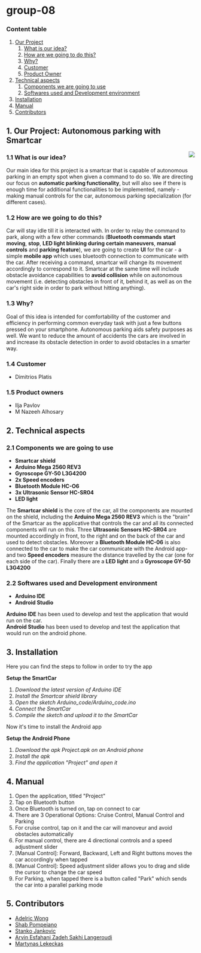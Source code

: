 # group-08

### Content table
1. <a href="#1">Our Project</a>
   1. <a href="#1.1">What is our idea?</a>
   2. <a href="#1.2">How are we going to do this?</a>
   3. <a href="#1.3">Why?</a>
   4. <a href="#1.4">Customer</a>
   5. <a href="#1.5">Product Owner</a>
2. <a href="#2">Technical aspects</a>
   1. <a href="#2.1">Components we are going to use</a>
   2. <a href="#2.2">Softwares used and Development environment</a>
3. <a href="#3">Installation</a>
4. <a href="#4">Manual</a>
5. <a href="#5">Contributors</a>

## <a id="1"></a>1. Our Project: Autonomous parking with Smartcar 

<img align="right" src="https://media.giphy.com/media/KHcGe1SGuh6sI2tYgy/giphy.gif">

### <a id="1.1"></a>1.1 What is our idea? 

Our main idea for this project is a smartcar that is capable of autonomous parking in an empty spot when given a command to do so. We are directing our focus on **automatic parking functionality**, but will also see if there is enough time for additional functionalities to be implemented, namely - making manual controls for the car, autonomous parking specialization (for different cases).



### 1.2 <a id="1.2"></a>How are we going to do this? 
Car will stay idle till it is interacted with. In order to relay the command to park, along with a few other commands (**Bluetooth commands** **start moving**, **stop**, **LED light blinking during certain maneuvers**, **manual controls** and **parking feature**), we are going to create **UI** for the car - a simple **mobile app** which uses bluetooth connection to communicate with the car. After receiving a command, smartcar will change its movement accordingly to correspond to it. Smartcar at the same time will include obstacle avoidance capabilities to **avoid collision** while on autonomous movement (i.e. detecting obstacles in front of it, behind it, as well as on the car's right side in order to park without hitting anything).

### <a id="1.3"></a>1.3 Why? 
Goal of this idea is intended for comfortability of the customer and efficiency in performing common everyday task with just a few buttons pressed on your smartphone. Autonomous parking aids safety purposes as well. We want to reduce the amount of accidents the cars are involved in and increase its obstacle detection in order to avoid obstacles in a smarter way.

### 1.4 <a id="1.4"></a>Customer 
- Dimitrios Platis

### 1.5 <a id="1.5"></a>Product owners 
- Ilja Pavlov
- M Nazeeh Alhosary

## 2. <a id="2"></a>Technical aspects 

### 2.1 <a id="2.1"></a>Components we are going to use 
  - **Smartcar shield**
  - **Arduino Mega 2560 REV3**
  - **Gyroscope GY-50 L3G4200**
  - **2x Speed encoders**
  - **Bluetooth Module HC-O6**
  - **3x Ultrasonic Sensor HC-SR04**
  - **LED light**

The **Smartcar shield** is the core of the car, all the components are mounted on the shield, including the **Arduino Mega 2560 REV3** which is the "brain" of the Smartcar as the applicative that controls the car and all its connected components will run on this.
Three **Ultrasonic Sensors HC-SR04** are mounted accordingly in front, to the right and on the back of the car and used to detect obstacles. 
Moreover a **Bluetooth Module HC-06** is also connected to the car to make the car communicate with the Android app- and two **Speed encoders** measure the distance travelled by the car (one for each side of the car).
Finally there are a **LED light** and a **Gyroscope GY-50 L3G4200**

### 2.2 <a id="2.2"></a>Softwares used and Development environment 
  - **Arduino IDE**
  - **Android Studio**

**Arduino IDE** has been used to develop and test the application that would run on the car.<br>**Android Studio** has been used to develop and test the application that would run on the android phone.



## 3. <a id="3"></a>Installation 

Here you can find the steps to follow in order to try the app

**Setup the SmartCar**
1. *Download the latest version of Arduino IDE*
2. *Install the Smartcar shield library*
2. *Open the sketch Arduino_code/Arduino_code.ino*
3. *Connect the SmartCar*
4. *Compile the sketch and upload it to the SmartCar*

Now it's time to install the Android app

**Setup the Android Phone**
1. *Download the apk Project.apk on an Android phone*
2. *Install the apk*
3. *Find the application "Project" and open it*


## 4. <a id="4"></a>Manual 

1. Open the application, titled "Project"
2. Tap on Bluetooth button
3. Once Bluetooth is turned on, tap on connect to car
4. There are 3 Operational Options: Cruise Control, Manual Control and Parking
5. For cruise control, tap on it and the car will manoveur and avoid obstacles automatically
6. For manual control, there are 4 directional controls and a speed adjustment slider
7. [Manual Control]: Forward, Backward, Left and Right buttons moves the car accordingly when tapped
8. [Manual Control]: Speed adjustment slider allows you to drag and slide the cursor to change the car speed
9. For Parking, when tapped there is a button called "Park" which sends the car into a parallel 	parking mode

## 5. <a id="5"></a>Contributors 
- <a href="https://github.com/FrenzyRic">Adelric Wong</a>
- <a href="https://github.com/Shab98">Shab Pompeiano</a>
- <a href="https://github.com/7SJ7">Stanko Jankovic</a>
- <a href="https://github.com/The-R-Win">Arvin Esfahani Zadeh Sakhi Langeroudi</a>
- <a href="https://github.com/TheMartyLekekas">Martynas Lekeckas</a> 
